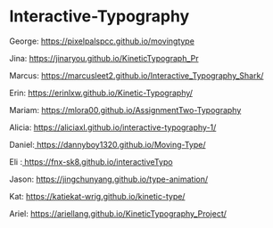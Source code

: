 # Interactive-Typography

George: <a href="https://pixelpalspcc.github.io/movingtype" target="_blank">https://pixelpalspcc.github.io/movingtype</a><br>

Jina: <a href="https://jinaryou.github.io/KineticTypograph_Pr" target="_blank">https://jinaryou.github.io/KineticTypograph_Pr</a><br>

Marcus: <a href="https://marcusleet2.github.io/Interactive_Typography_Shark" target="_blank">https://marcusleet2.github.io/Interactive_Typography_Shark/</a><br>

Erin: <a href="https://erinlxw.github.io/Kinetic-Typography/" target="_blank">https://erinlxw.github.io/Kinetic-Typography/</a><br>

Mariam: <a href="https://mlora00.github.io/AssignmentTwo-Typography/" target="_blank">https://mlora00.github.io/AssignmentTwo-Typography</a><br>

Alicia: <a href="https://aliciaxl.github.io/interactive-typography-1/" target="_blank">https://aliciaxl.github.io/interactive-typography-1/</a><br>

Daniel:<a href="https://dannyboy1320.github.io/Moving-Type/" target="_blank"> https://dannyboy1320.github.io/Moving-Type/</a><br>

Eli :<a href="https://fnx-sk8.github.io/interactiveTypo" target="_blank"> https://fnx-sk8.github.io/interactiveTypo </a><br>

Jason: <a href="https://jingchunyang.github.io/type-animation/" target="_blank"> https://jingchunyang.github.io/type-animation/ </a><br>

Kat: <a href="https://katiekat-wrig.github.io/kinetic-type/" target="_blank"> https://katiekat-wrig.github.io/kinetic-type/ </a><br>

Ariel: <a href="https://ariellang.github.io/KineticTypography_Project/" target="_blank"> https://ariellang.github.io/KineticTypography_Project/ </a><br>


